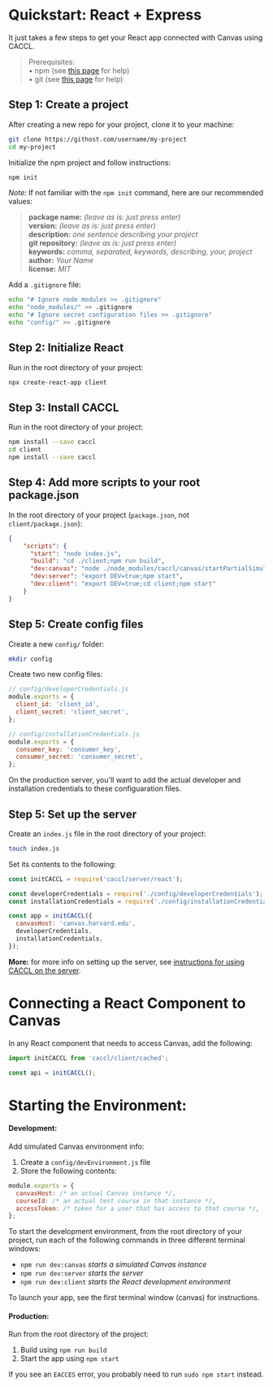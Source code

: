 # Quickstart: React + Express

It just takes a few steps to get your React app connected with Canvas using CACCL.

> Prerequisites:  
> • npm (see [this page](https://www.npmjs.com/get-npm) for help)  
> • git (see [this page](https://gist.github.com/derhuerst/1b15ff4652a867391f03) for help)  


## Step 1: Create a project

After creating a new repo for your project, clone it to your machine:

```bash
git clone https://githost.com/username/my-project
cd my-project
```

Initialize the npm project and follow instructions:

```bash
npm init
```

_Note:_ If not familiar with the `npm init` command, here are our recommended values:

> **package name:** _(leave as is: just press enter)_  
> **version:** _(leave as is: just press enter)_  
> **description:** _one sentence describing your project_  
> **git repository:** _(leave as is: just press enter)_  
> **keywords:** _comma, separated, keywords, describing, your, project_  
> **author:** _Your Name_  
> **license:** _MIT_

Add a `.gitignore` file:

```bash
echo "# Ignore node modules >> .gitignore"
echo "node_modules/" >> .gitignore
echo "# Ignore secret configuration files >> .gitignore"
echo "config/" >> .gitignore
```

## Step 2: Initialize React

Run in the root directory of your project:

```bash
npx create-react-app client
```

## Step 3: Install CACCL

Run in the root directory of your project:

```bash
npm install --save caccl
cd client
npm install --save caccl
```

## Step 4: Add more scripts to your root package.json

In the root directory of your project (`package.json`, not `client/package.json`):

```json
{
    "scripts": {
      "start": "node index.js",
      "build": "cd ./client;npm run build",
      "dev:canvas": "node ./node_modules/caccl/canvas/startPartialSimulation",
      "dev:server": "export DEV=true;npm start",
      "dev:client": "export DEV=true;cd client;npm start"
    }
}
```

## Step 5: Create config files

Create a new `config/` folder:

```bash
mkdir config
```

Create two new config files:

```js
// config/developerCredentials.js
module.exports = {
  client_id: 'client_id',
  client_secret: 'client_secret',
};
```

```js
// config/installationCredentials.js
module.exports = {
  consumer_key: 'consumer_key',
  consumer_secret: 'consumer_secret',
};
```

On the production server, you'll want to add the actual developer and installation credentials to these configuaration files.

## Step 5: Set up the server

Create an `index.js` file in the root directory of your project:

```bash
touch index.js
```

Set its contents to the following:

```js
const initCACCL = require('caccl/server/react');

const developerCredentials = require('./config/developerCredentials');
const installationCredentials = require('./config/installationCredentials');

const app = initCACCL({
  canvasHost: 'canvas.harvard.edu',
  developerCredentials,
  installationCredentials,
});
```

**More:** for more info on setting up the server, see [instructions for using CACCL on the server](https://github.com/harvard-edtech/caccl/blob/master/docs/server.md).

# Connecting a React Component to Canvas

In any React component that needs to access Canvas, add the following:

```js
import initCACCL from 'caccl/client/cached';

const api = initCACCL();
```

# Starting the Environment:

#### Development:

Add simulated Canvas environment info:

1. Create a `config/devEnvironment.js` file
2. Store the following contents:

```js
module.exports = {
  canvasHost: /* an actual Canvas instance */,
  courseId: /* an actual test course in that instance */,
  accessToken: /* token for a user that has access to that course */,
};
```

To start the development environment, from the root directory of your project, run each of the following commands in three different terminal windows:

- `npm run dev:canvas` _starts a simulated Canvas instance_
- `npm run dev:server` _starts the server_
- `npm run dev:client` _starts the React development environment_

To launch your app, see the first terminal window (canvas) for instructions.

#### Production:

Run from the root directory of the project:

1. Build using `npm run build`
2. Start the app using `npm start`

If you see an `EACCES` error, you probably need to run `sudo npm start` instead.